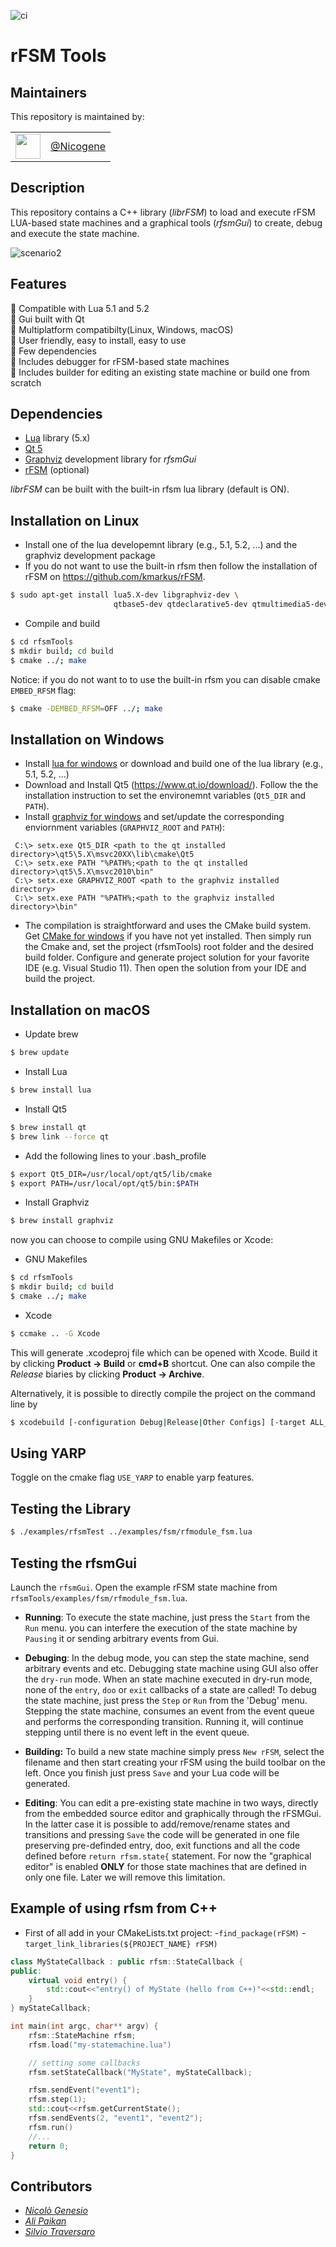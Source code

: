 

![ci](https://github.com/robotology/rfsmTools/workflows/Continuous%20Integration/badge.svg)


# rFSM Tools


## Maintainers
This repository is maintained by:

| | |
|:---:|:---:|
| [<img src="https://github.com/Nicogene.png" width="40">](https://github.com/niNicogenecogene) | [@Nicogene](https://github.com/Nicogene) |

## Description
This repository contains a C++ library (*librFSM*) to load and execute rFSM LUA-based state machines and a graphical tools (*rfsmGui*) to create, debug and execute the state machine.

![scenario2](/doc/rfsmGui.png)

Features
--------
:tada: Compatible with Lua 5.1 and 5.2  
:tada: Gui built with Qt  
:tada: Multiplatform compatibilty(Linux, Windows, macOS)  
:tada: User friendly, easy to install, easy to use  
:tada: Few dependencies  
:tada: Includes debugger for rFSM-based state machines  
:tada: Includes builder for editing an existing state machine or build one from scratch  

Dependencies 
------------
* [Lua](https://www.lua.org/about.html) library (5.x)
* [Qt 5](https://www.qt.io/download/)
* [Graphviz](http://www.graphviz.org/) development library for *rfsmGui*
* [rFSM](https://people.mech.kuleuven.be/~bruyninc/rFSM/doc/README.html) (optional)

*librFSM* can be built with the built-in rfsm lua library (default is ON).


Installation on Linux
---------------------
* Install one of the lua developemnt library (e.g., 5.1, 5.2, ...) and the graphviz development package 
* If you do not want to use the built-in rfsm then follow the installation of 
rFSM on https://github.com/kmarkus/rFSM.

``` bash
$ sudo apt-get install lua5.X-dev libgraphviz-dev \
                       qtbase5-dev qtdeclarative5-dev qtmultimedia5-dev 
```

* Compile and build
```bash
$ cd rfsmTools
$ mkdir build; cd build
$ cmake ../; make
```
Notice: if you do not want to to use the built-in rfsm you can disable cmake `EMBED_RFSM` flag:

```bash
$ cmake -DEMBED_RFSM=OFF ../; make
```

Installation on Windows
---------------------
* Install [lua for windows](https://github.com/rjpcomputing/luaforwindows/releases/download/v5.1.5-51/LuaForWindows_v5.1.5-51.exe) or download and build one of the lua library (e.g., 5.1, 5.2, ...) 
* Download and Install Qt5 (https://www.qt.io/download/). Follow the the installation instruction to set the environemnt variables (`Qt5_DIR` and `PATH`). 
* Install [graphviz for windows](http://www.graphviz.org/pub/graphviz/stable/windows/graphviz-2.38.msi) and set/update the corresponding enviornment variables (`GRAPHVIZ_ROOT` and `PATH`): 
```
 C:\> setx.exe Qt5_DIR <path to the qt installed directory>\qt5\5.X\msvc20XX\lib\cmake\Qt5
 C:\> setx.exe PATH "%PATH%;<path to the qt installed directory>\qt5\5.X\msvc2010\bin"
 C:\> setx.exe GRAPHVIZ_ROOT <path to the graphviz installed directory>
 C:\> setx.exe PATH "%PATH%;<path to the graphviz installed directory>\bin"
```

* The compilation is straightforward and uses the CMake build system. Get [CMake for windows](https://cmake.org/download/) if you have not yet installed. Then simply run the Cmake and, set the project (rfsmTools) root folder and the desired build folder. Configure and generate project solution for your favorite IDE (e.g. Visual Studio 11). Then open the solution from your IDE and build the project.   

Installation on macOS
---------------------
* Update brew  
```bash
$ brew update
```

* Install Lua
```bash
$ brew install lua
```

* Install Qt5
```bash
$ brew install qt
$ brew link --force qt
```

* Add the following lines to your .bash_profile

```bash
$ export Qt5_DIR=/usr/local/opt/qt5/lib/cmake
$ export PATH=/usr/local/opt/qt5/bin:$PATH
```

* Install Graphviz
```bash
$ brew install graphviz
```
now you can choose to compile using GNU Makefiles or Xcode:

* GNU Makefiles
```bash
$ cd rfsmTools
$ mkdir build; cd build
$ cmake ../; make
```

* Xcode
```bash
$ ccmake .. -G Xcode
```
This will generate .xcodeproj file which can be opened with Xcode. Build it by clicking **Product -> Build** or **cmd+B** shortcut. One can also compile the *Release* biaries by clicking **Product -> Archive**.

Alternatively, it is possible to directly compile the project on the command line by
```bash
$ xcodebuild [-configuration Debug|Release|Other Configs] [-target ALL_BUILD|install|Other Targets]
```

Using YARP
----------
Toggle on the cmake flag `USE_YARP` to enable yarp features.


Testing the Library
--------------------
```bash
$ ./examples/rfsmTest ../examples/fsm/rfmodule_fsm.lua
```


Testing the rfsmGui 
-------------------
Launch the `rfsmGui`. Open the example rFSM state machine from `rfsmTools/examples/fsm/rfmodule_fsm.lua`. 

* **Running**: To execute the state machine, just press the `Start` from the `Run` menu. you can interfere the execution of the state machine by `Pausing` it or sending arbitrary events from Gui. 

* **Debuging**: In the debug mode, you can step the state machine, send arbitrary events and etc. Debugging state machine using GUI also offer the `dry-run` mode. When an state machine executed in dry-run mode, none of the `entry`, `doo` or `exit` callbacks of a state are called! To debug the state machine, just press the `Step` or `Run` from the 'Debug' menu. Stepping the state machine, consumes an event from the event queue and performs the corresponding transition. Running it, will continue stepping until there is no event left in the event queue. 
* **Building:** To build a new state machine simply press `New rFSM`, select the filename and then start creating your rFSM using the build toolbar on the left. Once you finish just press `Save` and your Lua code will be generated. 
* **Editing**: You can edit a pre-existing state machine in two ways, directly from the embedded source editor and graphically through the rFSMGui. In the latter case it is possible to add/remove/rename states and transitions and pressing `Save` the code will be generated in one file preserving pre-definded entry, doo, exit functions and all the code defined before `return rfsm.state{` statement. For now the "graphical editor" is enabled **ONLY** for those state machines that are defined in only one file. Later we will remove this limitation. 

Example of using rfsm from C++
------------------------------
- First of all add in your CMakeLists.txt project:
  -`find_package(rFSM)`
  -`target_link_libraries(${PROJECT_NAME} rFSM)`

```c++
class MyStateCallback : public rfsm::StateCallback {
public:
    virtual void entry() {
        std::cout<<"entry() of MyState (hello from C++)"<<std::endl;
    }
} myStateCallback;

int main(int argc, char** argv) {
    rfsm::StateMachine rfsm;   
    rfsm.load("my-statemachine.lua")

    // setting some callbacks
    rfsm.setStateCallback("MyState", myStateCallback);    

    rfsm.sendEvent("event1");
    rfsm.step(1);    
    std::cout<<rfsm.getCurrentState();
    rfsm.sendEvents(2, "event1", "event2");
    rfsm.run()
    //...    
    return 0;
}
```


Contributors
-------------
* [*Nicolò Genesio*](https://github.com/Nicogene)
* [*Ali Paikan*](https://github.com/apaikan)
* [*Silvio Traversaro*](https://github.com/traversaro)


